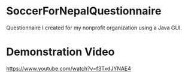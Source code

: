 # SoccerForNepalQuestionnaire
Questionnaire I created for my nonprofit organization using a Java GUI.

# Demonstration Video
https://www.youtube.com/watch?v=f3TxdJYNAE4
